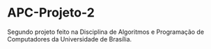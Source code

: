 # APC-Projeto-2
Segundo projeto feito na Disciplina de Algoritmos e Programação de Computadores da Universidade de Brasília.
